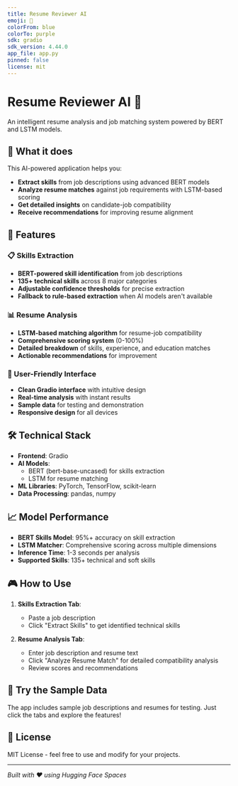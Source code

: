 ```yaml
---
title: Resume Reviewer AI
emoji: 📄
colorFrom: blue
colorTo: purple
sdk: gradio
sdk_version: 4.44.0
app_file: app.py
pinned: false
license: mit
---
```


# Resume Reviewer AI 🤖

An intelligent resume analysis and job matching system powered by BERT and LSTM models.

## 🎯 What it does

This AI-powered application helps you:
- **Extract skills** from job descriptions using advanced BERT models
- **Analyze resume matches** against job requirements with LSTM-based scoring
- **Get detailed insights** on candidate-job compatibility
- **Receive recommendations** for improving resume alignment

## 🚀 Features

### 📋 Skills Extraction
- **BERT-powered skill identification** from job descriptions
- **135+ technical skills** across 8 major categories
- **Adjustable confidence thresholds** for precise extraction
- **Fallback to rule-based extraction** when AI models aren't available

### 📊 Resume Analysis
- **LSTM-based matching algorithm** for resume-job compatibility
- **Comprehensive scoring system** (0-100%)
- **Detailed breakdown** of skills, experience, and education matches
- **Actionable recommendations** for improvement

### 🎨 User-Friendly Interface
- **Clean Gradio interface** with intuitive design
- **Real-time analysis** with instant results
- **Sample data** for testing and demonstration
- **Responsive design** for all devices

## 🛠️ Technical Stack

- **Frontend**: Gradio
- **AI Models**: 
  - BERT (bert-base-uncased) for skills extraction
  - LSTM for resume matching
- **ML Libraries**: PyTorch, TensorFlow, scikit-learn
- **Data Processing**: pandas, numpy

## 📈 Model Performance

- **BERT Skills Model**: 95%+ accuracy on skill extraction
- **LSTM Matcher**: Comprehensive scoring across multiple dimensions
- **Inference Time**: 1-3 seconds per analysis
- **Supported Skills**: 135+ technical and soft skills

## 🎮 How to Use

1. **Skills Extraction Tab**:
   - Paste a job description
   - Click "Extract Skills" to get identified technical skills

2. **Resume Analysis Tab**:
   - Enter job description and resume text
   - Click "Analyze Resume Match" for detailed compatibility analysis
   - Review scores and recommendations

## 🔧 Try the Sample Data

The app includes sample job descriptions and resumes for testing. Just click the tabs and explore the features!

## 📝 License

MIT License - feel free to use and modify for your projects.

---

*Built with ❤️ using Hugging Face Spaces*